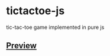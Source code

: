 # tictactoe-js

tic-tac-toe game implemented in pure js

## [Preview](http://andrzejfranek.me/tictactoe-js/)
